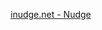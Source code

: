 <!--
id: 465957783
link: http://tumblr.atmos.org/post/465957783/inudge-net-nudge
slug: inudge-net-nudge
date: Mon Mar 22 2010 10:24:50 GMT-0700 (PDT)
publish: 2010-03-022
tags: 
title: null
-->


[inudge.net - Nudge](http://www.inudge.net/index.en.html)


